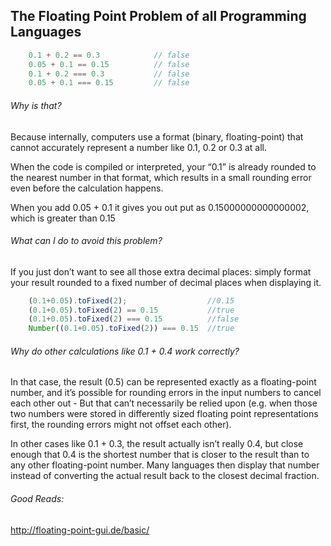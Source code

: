 ## The Floating Point Problem of all Programming Languages
```js
    0.1 + 0.2 == 0.3			// false
    0.05 + 0.1 == 0.15			// false
    0.1 + 0.2 === 0.3			// false
    0.05 + 0.1 === 0.15			// false   
```
###### Why is that?
Because internally, computers use a format (binary, floating-point) that cannot accurately represent a number like 0.1, 0.2 or 0.3 at all.

When the code is compiled or interpreted, your “0.1” is already rounded to the nearest number in that format, which results in a small rounding error even before the calculation happens.

When you add 0.05 + 0.1 it gives you out put as 0.15000000000000002, which is greater than 0.15

###### What can I do to avoid this problem?
If you just don’t want to see all those extra decimal places: simply format your result rounded to a fixed number of decimal places when displaying it.
```js
	(0.1+0.05).toFixed(2);					//0.15
	(0.1+0.05).toFixed(2) == 0.15			//true
	(0.1+0.05).toFixed(2) === 0.15			//false
	Number((0.1+0.05).toFixed(2)) === 0.15	//true
```
###### Why do other calculations like 0.1 + 0.4 work correctly?
In that case, the result (0.5) can be represented exactly as a floating-point number, and it’s possible for rounding errors in the input numbers to cancel each other out - But that can’t necessarily be relied upon (e.g. when those two numbers were stored in differently sized floating point representations first, the rounding errors might not offset each other).

In other cases like 0.1 + 0.3, the result actually isn’t really 0.4, but close enough that 0.4 is the shortest number that is closer to the result than to any other floating-point number. Many languages then display that number instead of converting the actual result back to the closest decimal fraction.

###### Good Reads:
http://floating-point-gui.de/basic/

